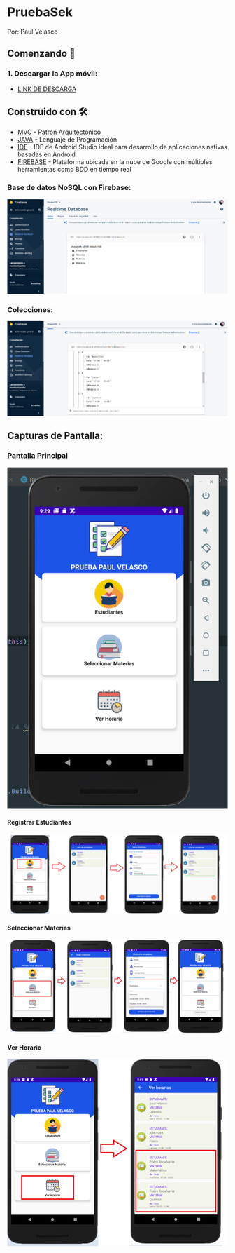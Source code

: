 # PruebaSek
Por: Paul Velasco

## Comenzando 🚀

### 1. Descargar la App móvil:
* [LINK DE DESCARGA](https://mega.nz/file/ukBCGJLT#4kwIL6EbF0kVRYU4ENXeF1cCZhSBP6v45lRvOvPBKd0)

## Construido con 🛠️
* [MVC](https://si.ua.es/es/documentacion/asp-net-mvc-3/1-dia/modelo-vista-controlador-mvc.html) - Patrón Arquitectonico
* [JAVA](https://www.java.com/es/download/help/whatis_java.html) - Lenguaje de Programación
* [IDE](https://es.wikipedia.org/wiki/Android_Studio) - IDE de Android Studio ideal para desarrollo de aplicaciones nativas basadas en Android
* [FIREBASE](https://es.wikipedia.org/wiki/Firebase) - Plataforma ubicada en la nube de Google con múltiples herramientas como BDD en tiempo real

### Base de datos NoSQL con Firebase:
![bdd](https://github.com/pooljpv84/PruebaSek/blob/master/instrucciones/1.PNG)
### Colecciones:
![bdd2](https://github.com/pooljpv84/PruebaSek/blob/master/instrucciones/2.PNG)

## Capturas de Pantalla:
### Pantalla Principal
![img3](https://github.com/pooljpv84/PruebaSek/blob/master/instrucciones/3.PNG)
#### Registrar Estudiantes
![img4](https://github.com/pooljpv84/PruebaSek/blob/master/instrucciones/4.png)
#### Seleccionar Materias
![img5](https://github.com/pooljpv84/PruebaSek/blob/master/instrucciones/5.png)
#### Ver Horario
![img6](https://github.com/pooljpv84/PruebaSek/blob/master/instrucciones/6.png)


